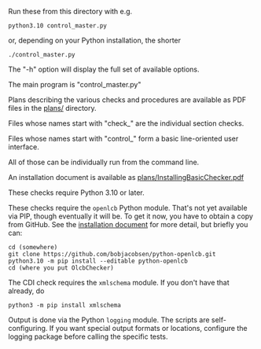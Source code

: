 Run these from this directory with e.g.
```
python3.10 control_master.py
```
or, depending on your Python installation, the shorter
```
./control_master.py
```

The "-h" option will display the full set of available options.

The main program is "control_master.py"

Plans describing the various checks and procedures are available as PDF files in the [plans/](plans/) directory.

Files whose names start with "check_" are the individual section checks.

Files whose names start with "control_" form a basic line-oriented user interface.

All of those can be individually run from the command line.

An installation document is available as [plans/InstallingBasicChecker.pdf](plans/InstallingBasicChecker.pdf)

These checks require Python 3.10 or later.

These checks require the `openlcb` Python module. That's not yet available via PIP, though eventually it will be.  To get it now, you have to obtain a copy from GitHub.  See the [installation document](plans/InstallingBasicChecker.pdf) for more detail, but briefly you can:

```
cd (somewhere)
git clone https://github.com/bobjacobsen/python-openlcb.git
python3.10 -m pip install --editable python-openlcb
cd (where you put OlcbChecker)
```

The CDI check requires the `xmlschema` module.  If you don't have that already, do

```
python3 -m pip install xmlschema
```

Output is done via the Python `logging` module.  The scripts are self-configuring. If you want special output formats or locations, configure the logging package before calling the specific tests.
